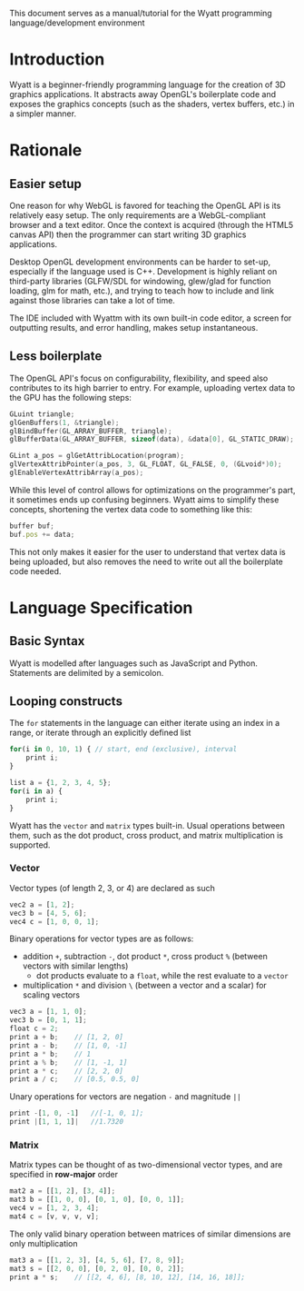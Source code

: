 This document serves as a manual/tutorial for the Wyatt programming language/development environment

# Introduction
Wyatt is a beginner-friendly programming language for the creation of 3D graphics applications. It abstracts away OpenGL's boilerplate code and exposes the graphics concepts (such as the shaders, vertex buffers, etc.) in a simpler manner. 

# Rationale
## Easier setup 
One reason for why WebGL is favored for teaching the OpenGL API is its relatively easy setup. The only requirements are a WebGL-compliant browser and a text editor. Once the context is acquired (through the HTML5 canvas API) then the programmer can start writing 3D graphics applications.

Desktop OpenGL development environments can be harder to set-up, especially if the language used is C++. Development is highly reliant on third-party libraries (GLFW/SDL for windowing, glew/glad for function loading, glm for math, etc.), and trying to teach how to include and link against those libraries can take a lot of time.

The IDE included with Wyattm with its own built-in code editor, a screen for outputting results, and error handling, makes setup instantaneous.

## Less boilerplate
The OpenGL API's focus on configurability, flexibility, and speed also contributes to its high barrier to entry. For example, uploading vertex data to the GPU has the following steps:
```c++
GLuint triangle;
glGenBuffers(1, &triangle);
glBindBuffer(GL_ARRAY_BUFFER, triangle);
glBufferData(GL_ARRAY_BUFFER, sizeof(data), &data[0], GL_STATIC_DRAW);

GLint a_pos = glGetAttribLocation(program);
glVertexAttribPointer(a_pos, 3, GL_FLOAT, GL_FALSE, 0, (GLvoid*)0);
glEnableVertexAttribArray(a_pos);
```
While this level of control allows for optimizations on the programmer's part, it sometimes ends up confusing beginners. Wyatt aims to simplify these concepts, shortening the vertex data code to something like this:
```js
buffer buf;
buf.pos += data;
```
This not only makes it easier for the user to understand that vertex data is being uploaded, but also removes the need to write out all the boilerplate code needed.

# Language Specification
## Basic Syntax
Wyatt is modelled after languages such as JavaScript and Python. Statements are delimited by a semicolon.
## Looping constructs
The `for` statements in the language can either iterate using an index in a range, or iterate through an explicitly defined list
```js
for(i in 0, 10, 1) { // start, end (exclusive), interval
    print i;
}

list a = {1, 2, 3, 4, 5};
for(i in a) {
    print i;
}
```
Wyatt has the ```vector``` and ```matrix``` types built-in. Usual operations between them, such as the dot product, cross product, and matrix multiplication is supported.
### Vector
Vector types (of length 2, 3, or 4) are declared as such
```js
vec2 a = [1, 2];
vec3 b = [4, 5, 6];
vec4 c = [1, 0, 0, 1];
```
Binary operations for vector types are as follows:
- addition `+`, subtraction `-`, dot product `*`, cross product `%` (between vectors with similar lengths)
    - dot products evaluate to a `float`, while the rest evaluate to a `vector`
- multiplication `*` and division `\` (between a vector and a scalar) for scaling vectors
```js
vec3 a = [1, 1, 0];
vec3 b = [0, 1, 1];
float c = 2;
print a + b;    // [1, 2, 0]
print a - b;    // [1, 0, -1]
print a * b;    // 1
print a % b;    // [1, -1, 1]
print a * c;    // [2, 2, 0]
print a / c;    // [0.5, 0.5, 0]
```
Unary operations for vectors are negation `-` and magnitude `||`
```js
print -[1, 0, -1]   //[-1, 0, 1];
print |[1, 1, 1]|   //1.7320
```
### Matrix
Matrix types can be thought of as two-dimensional vector types, and are specified in **row-major** order
```js
mat2 a = [[1, 2], [3, 4]];
mat3 b = [[1, 0, 0], [0, 1, 0], [0, 0, 1]];
vec4 v = [1, 2, 3, 4];
mat4 c = [v, v, v, v];
```
The only valid binary operation between matrices of similar dimensions are only multiplication
```js
mat3 a = [[1, 2, 3], [4, 5, 6], [7, 8, 9]];
mat3 s = [[2, 0, 0], [0, 2, 0], [0, 0, 2]];
print a * s;    // [[2, 4, 6], [8, 10, 12], [14, 16, 18]];
```